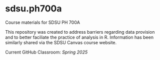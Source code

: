 # sdsu.ph700a
Course materials for SDSU PH 700A

This repository was created to address barriers regarding data provision and to better faciliate the practice of analysis in R. Information has been similarly shared via the SDSU Canvas course website.

Current GitHub Classroom: _Spring 2025_
